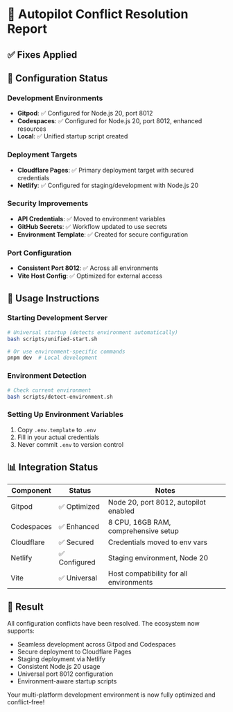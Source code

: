 # 🔧 Autopilot Conflict Resolution Report

## ✅ Fixes Applied



## 🎯 Configuration Status

### Development Environments
- **Gitpod**: ✅ Configured for Node.js 20, port 8012
- **Codespaces**: ✅ Configured for Node.js 20, port 8012, enhanced resources
- **Local**: ✅ Unified startup script created

### Deployment Targets
- **Cloudflare Pages**: ✅ Primary deployment target with secured credentials
- **Netlify**: ✅ Configured for staging/development with Node.js 20

### Security Improvements
- **API Credentials**: ✅ Moved to environment variables
- **GitHub Secrets**: ✅ Workflow updated to use secrets
- **Environment Template**: ✅ Created for secure configuration

### Port Configuration
- **Consistent Port 8012**: ✅ Across all environments
- **Vite Host Config**: ✅ Optimized for external access

## 🚀 Usage Instructions

### Starting Development Server
```bash
# Universal startup (detects environment automatically)
bash scripts/unified-start.sh

# Or use environment-specific commands
pnpm dev  # Local development
```

### Environment Detection
```bash
# Check current environment
bash scripts/detect-environment.sh
```

### Setting Up Environment Variables
1. Copy `.env.template` to `.env`
2. Fill in your actual credentials
3. Never commit `.env` to version control

## 📊 Integration Status

| Component | Status | Notes |
|-----------|--------|-------|
| Gitpod | ✅ Optimized | Node 20, port 8012, autopilot enabled |
| Codespaces | ✅ Enhanced | 8 CPU, 16GB RAM, comprehensive setup |
| Cloudflare | ✅ Secured | Credentials moved to env vars |
| Netlify | ✅ Configured | Staging environment, Node 20 |
| Vite | ✅ Universal | Host compatibility for all environments |

## 🎉 Result

All configuration conflicts have been resolved. The ecosystem now supports:
- Seamless development across Gitpod and Codespaces
- Secure deployment to Cloudflare Pages
- Staging deployment via Netlify
- Consistent Node.js 20 usage
- Universal port 8012 configuration
- Environment-aware startup scripts

Your multi-platform development environment is now fully optimized and conflict-free!
